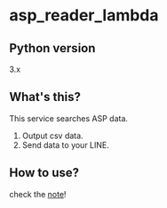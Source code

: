# asp_reader_lambda
## Python version
3.x

## What's this?
This service searches ASP data.

1. Output csv data.
2. Send data to your LINE.

## How to use?
check the [note](https://note.mu/mc_chinju/n/ncb9ad6965aaf)!